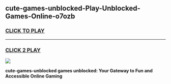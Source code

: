 
## cute-games-unblocked-Play-Unblocked-Games-Online-o7ozb
<h3>
<a href="https://premium76.site?title=cute-games-unblocked&ref=25A">CLICK TO PLAY</a></h3>
<hr>

<h3>
<a href="https://premium76.site?title=cute-games-unblocked&ref=25A">CLICK 2 PLAY</a>
  
</h3>

<a href="https://premium76.site?title=cute-games-unblocked&ref=25A"><img src="https://clearcache.store/games.png"></a>


**cute-games-unblocked games unblocked: Your Gateway to Fun and Accessible Online Gaming**
